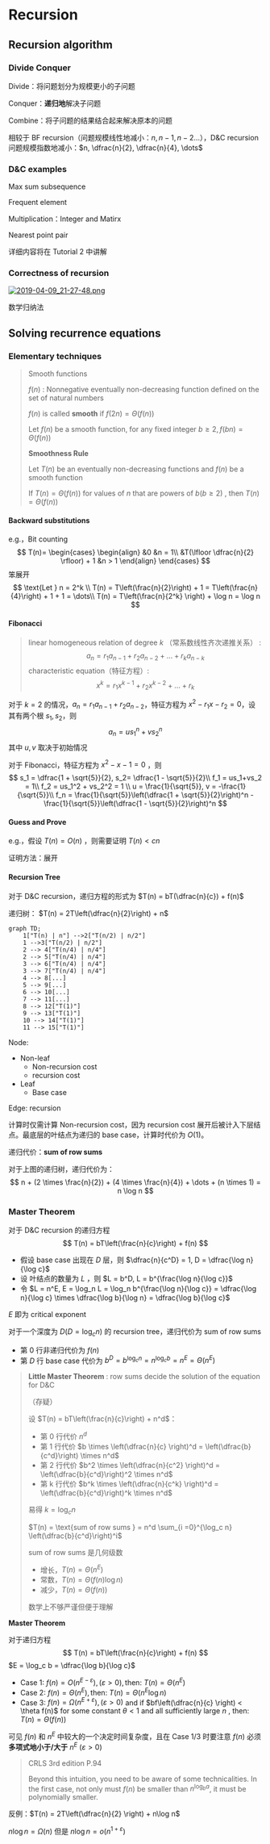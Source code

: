 # Recursion

## Recursion algorithm

### Divide Conquer

Divide：将问题划分为规模更小的子问题

Conquer：**递归地**解决子问题

Combine：将子问题的结果结合起来解决原本的问题

相较于 BF recursion（问题规模线性地减小：$n, n-1, n-2 \dots$），D&C recursion 问题规模指数地减小：$n, \dfrac{n}{2}, \dfrac{n}{4}, \dots$

### D&C examples

Max sum subsequence

Frequent element

Multiplication：Integer and Matirx

Nearest point pair

详细内容将在 Tutorial 2 中讲解

### Correctness of recursion

[![2019-04-09_21-27-48.png](https://i.loli.net/2019/04/09/5cac9de958620.png)](https://i.loli.net/2019/04/09/5cac9de958620.png)

数学归纳法

## Solving recurrence equations

### Elementary techniques

> Smooth functions
>
> $f(n)$ : Nonnegative eventually non-decreasing function defined on the set of natural numbers
>
> $f(n)$ is called **smooth** if $f(2n) = \Theta(f(n))$
>
> Let $f(n)$ be a smooth function, for any fixed integer $b \geqslant 2, f(bn) = \Theta(f(n))$
>
> **Smoothness Rule**
>
> Let $T(n)$ be an eventually non-decreasing functions and $f(n)$ be a smooth function
>
> If $T(n) = \Theta(f(n))$ for values of $n$ that are powers of $b(b\geqslant 2)$ , then $T(n) = \Theta(f(n))$

#### Backward substitutions

e.g.，Bit counting
$$
T(n)=
\begin{cases}
\begin{align}
&0 &n = 1\\
&T(\lfloor \dfrac{n}{2} \rfloor) + 1  &n > 1
\end{align}
\end{cases}
$$
笨展开
$$
\text{Let } n = 2^k \\
T(n) = T\left(\frac{n}{2}\right) + 1 = T\left(\frac{n}{4}\right) + 1 + 1 = \dots\\
T(n) = T\left(\frac{n}{2^k} \right) + \log n = \log n
$$

#### Fibonacci

> linear homogeneous relation of degree $k$ （常系数线性齐次递推关系） :
> $$
> a_n = r_1a_{n-1} +r_2a_{n-2} + \dots + r_ka_{n-k}
> $$
> characteristic equation（特征方程）:
> $$
> x^k = r_1x^{k-1} + r_2x^{k-2} + \dots + r_k
> $$

对于 $k = 2$ 的情况，$a_n = r_1a_{n-1} + r_2a_{n-2}$，特征方程为 $x^2 - r_1x - r_2 = 0$，设其有两个根 $s_1, s_2$，则
$$
a_n = us_1^n + vs_2^n
$$
其中 $u, v$ 取决于初始情况

对于 Fibonacci，特征方程为 $x^2 - x - 1 = 0$ ，则
$$
s_1 = \dfrac{1 + \sqrt{5}}{2}, s_2= \dfrac{1 - \sqrt{5}}{2}\\
f_1 = us_1+vs_2 = 1\\
f_2 = us_1^2 + vs_2^2 = 1 \\
u = \frac{1}{\sqrt{5}}, v = -\frac{1}{\sqrt{5}}\\
f_n = \frac{1}{\sqrt{5}}\left(\dfrac{1 + \sqrt{5}}{2}\right)^n - \frac{1}{\sqrt{5}}\left(\dfrac{1 - \sqrt{5}}{2}\right)^n
$$

#### Guess and Prove

e.g.，假设 $T(n) = O(n)$ ，则需要证明 $T(n) < cn$

证明方法：展开

#### Recursion Tree

对于 D&C recursion，递归方程的形式为 $T(n) = bT(\dfrac{n}{c}) + f(n)$

递归树：
$T(n) = 2T\left(\dfrac{n}{2}\right) + n$

```mermaid
graph TD;
	1["T(n) | n"] -->2["T(n/2) | n/2"]
	1 -->3["T(n/2) | n/2"]
	2 --> 4["T(n/4) | n/4"]
	2 --> 5["T(n/4) | n/4"]
	3 --> 6["T(n/4) | n/4"]
	3 --> 7["T(n/4) | n/4"]
	4 --> 8[...]
	5 --> 9[...]
	6 --> 10[...]
	7 --> 11[...]
	8 --> 12["T(1)"]
	9 --> 13["T(1)"]
	10 --> 14["T(1)"]
	11 --> 15["T(1)"]
```

Node:

* Non-leaf
  * Non-recursion cost
  * recursion cost
* Leaf
  * Base case

Edge: recursion

计算时仅需计算 Non-recursion cost，因为 recursion cost 展开后被计入下层结点。最底层的叶结点为递归的 base case，计算时代价为 $O(1)$。

递归代价：**sum of row sums**

对于上图的递归树，递归代价为：
$$
n + (2 \times \frac{n}{2}) + (4 \times \frac{n}{4}) + \dots + (n \times 1) = n \log n
$$

### Master Theorem

对于 D&C recursion 的递归方程
$$
T(n) = bT\left(\frac{n}{c}\right) + f(n)
$$

* 假设 base case 出现在 $D$ 层，则 $\dfrac{n}{c^D} = 1, D = \dfrac{\log n}{\log c}$
* 设 叶结点的数量为 $L$ ，则 $L = b^D, L = b^{\frac{\log n}{\log c}}​$
* 令 $L = n^E, E = \log_n L = \log_n b^{\frac{\log n}{\log c}} = \dfrac{\log n}{\log c} \times \dfrac{\log b}{\log n} = \dfrac{\log b}{\log c}​$

$E$ 即为 critical exponent

对于一个深度为 $D(D = \log_c n)$ 的 recursion tree，递归代价为 sum of row sums

* 第 0 行非递归代价为 $f(n)$
* 第 $D$ 行 base case 代价为 $b^D = b^{\log_c n} = n^{\log_c b} = n ^ E = \Theta(n^E)$

> **Little Master Theorem** : row sums decide the solution of the equation for D&C
>
> （存疑）
>
> 设 $T(n) = bT\left(\frac{n}{c}\right) + n^d ​$：
>
> - 第 0 行代价 $n^d$
> - 第 1 行代价 $b \times \left(\dfrac{n}{c} \right)^d = \left(\dfrac{b}{c^d}\right) \times n^d​$
> - 第 2 行代价 $b^2 \times  \left(\dfrac{n}{c^2} \right)^d = \left(\dfrac{b}{c^d}\right)^2 \times n^d$
> - 第 k 行代价 $b^k \times  \left(\dfrac{n}{c^k} \right)^d = \left(\dfrac{b}{c^d}\right)^k \times n^d$
>
> 易得 $k = \log_c n​$
>
> $T(n) = \text{sum of row sums } = n^d \sum_{i =0}^{\log_c n} \left(\dfrac{b}{c^d}\right)^i$ 
>
> sum of row sums 是几何级数
>
> * 增长，$T(n) = \Theta(n^E)$
> * 常数，$T(n) = \Theta(f(n)\log n)$
> * 减少，$T(n) = \Theta(f(n))$
>
> 数学上不够严谨但便于理解

**Master Theorem**

对于递归方程
$$
T(n) = bT\left(\frac{n}{c}\right) + f(n)
$$
$E = \log_c b = \dfrac{\log b}{\log c}$

* Case 1: $f(n) = O(n^{E - \varepsilon}), (\varepsilon > 0), \text{then: } T(n) = \Theta(n^E)$
* Case 2: $f(n) = \Theta(n^E), \text{then: } T(n) = \Theta(n^E\log n)$
* Case 3: $f(n) = \Omega(n^{E + \varepsilon}), (\varepsilon > 0)$ and if $bf\left(\dfrac{n}{c} \right) < \theta f(n)$ for some constant $\theta < 1$ and all sufficiently large $n$ , then: $T(n) = \Theta(f(n))$

可见 $f(n)$ 和 $n^E$ 中较大的一个决定时间复杂度，且在 Case 1/3 时要注意 $f(n)$ 必须**多项式地小于/大于** $n^E$ ($\varepsilon > 0$)

> CRLS 3rd edition P.94
>
> Beyond this intuition, you need to be aware of some technicalities. In the first
> case, not only must $f(n)$ be smaller than $n^{\log_b a}$, it must be polynomially smaller.

反例：$T(n) = 2T\left(\dfrac{n}{2} \right) + n\log n$

$n \log n = \Omega(n)$ 但是 $n \log n = o(n^{1 + \varepsilon})$